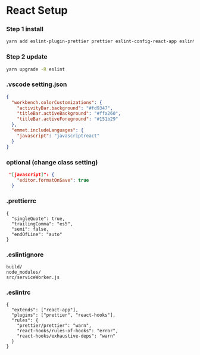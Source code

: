 # React Setup

### Step 1 install

```sh
yarn add eslint-plugin-prettier prettier eslint-config-react-app eslint-plugin-import eslint-plugin-react eslint-plugin-jsx-a11y eslint-plugin-react-hooks
```

### Step 2 update

```sh
yarn upgrade -R eslint
```

### .vscode setting.json

```json
{
  "workbench.colorCustomizations": {
    "activityBar.background": "#fd9347",
    "titleBar.activeBackground": "#ffa260",
    "titleBar.activeForeground": "#151b29"
  },
  "emmet.includeLanguages": {
    "javascript": "javascriptreact"
  }
}
```

### optional (change class setting)

```json
 "[javascript]": {
    "editor.formatOnSave": true
  }
```

### .prettierrc

```
{
  "singleQuote": true,
  "trailingComma": "es5",
  "semi": false,
  "endOfLine": "auto"
}
```

### .eslintignore

```
build/
node_modules/
src/serviceWorker.js
```

### .eslintrc

```
{
  "extends": ["react-app"],
  "plugins": ["prettier", "react-hooks"],
  "rules": {
    "prettier/prettier": "warn",
    "react-hooks/rules-of-hooks": "error",
    "react-hooks/exhaustive-deps": "warn"
  }
}
```
